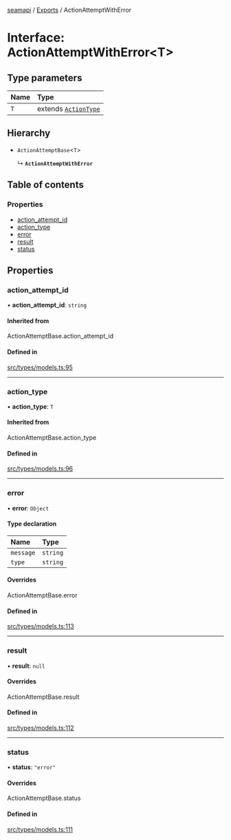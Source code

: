 [seamapi](../README.md) / [Exports](../modules.md) / ActionAttemptWithError

# Interface: ActionAttemptWithError<T\>

## Type parameters

| Name | Type |
| :------ | :------ |
| `T` | extends [`ActionType`](../modules.md#actiontype) |

## Hierarchy

- `ActionAttemptBase`<`T`\>

  ↳ **`ActionAttemptWithError`**

## Table of contents

### Properties

- [action\_attempt\_id](ActionAttemptWithError.md#action_attempt_id)
- [action\_type](ActionAttemptWithError.md#action_type)
- [error](ActionAttemptWithError.md#error)
- [result](ActionAttemptWithError.md#result)
- [status](ActionAttemptWithError.md#status)

## Properties

### action\_attempt\_id

• **action\_attempt\_id**: `string`

#### Inherited from

ActionAttemptBase.action\_attempt\_id

#### Defined in

[src/types/models.ts:95](https://github.com/seamapi/javascript/blob/main/src/types/models.ts#L95)

___

### action\_type

• **action\_type**: `T`

#### Inherited from

ActionAttemptBase.action\_type

#### Defined in

[src/types/models.ts:96](https://github.com/seamapi/javascript/blob/main/src/types/models.ts#L96)

___

### error

• **error**: `Object`

#### Type declaration

| Name | Type |
| :------ | :------ |
| `message` | `string` |
| `type` | `string` |

#### Overrides

ActionAttemptBase.error

#### Defined in

[src/types/models.ts:113](https://github.com/seamapi/javascript/blob/main/src/types/models.ts#L113)

___

### result

• **result**: ``null``

#### Overrides

ActionAttemptBase.result

#### Defined in

[src/types/models.ts:112](https://github.com/seamapi/javascript/blob/main/src/types/models.ts#L112)

___

### status

• **status**: ``"error"``

#### Overrides

ActionAttemptBase.status

#### Defined in

[src/types/models.ts:111](https://github.com/seamapi/javascript/blob/main/src/types/models.ts#L111)

